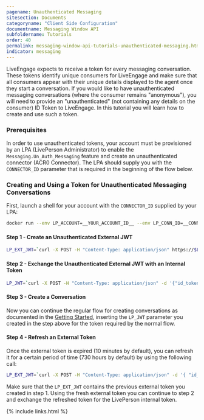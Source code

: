 ```yaml
---
pagename: Unauthenticated Messaging
sitesection: Documents
categoryname: "Client Side Configuration"
documentname: Messaging Window API
subfoldername: Tutorials
order: 40
permalink: messaging-window-api-tutorials-unauthenticated-messaging.html
indicator: messaging
---
```


LiveEngage expects to receive a token for every messaging conversation. These tokens identify unique consumers for LiveEngage and make sure that all consumers appear with their unique details displayed to the agent once they start a conversation. If you would like to have unauthenticated messaging conversations (where the consumer remains "anonymous"), you will need to provide an "unauthenticated" (not containing any details on the consumer) ID Token to LiveEngage. In this tutorial you will learn how to create and use such a token.


### Prerequisites

In order to use unauthenticated tokens, your account must be provisioned by an LPA (LivePerson Administrator) to enable the `Messaging.Un_Auth_Messaging` feature and create an unauthenticated connector (ACR0 Connector). The LPA should supply you with the `CONNECTOR_ID` parameter that is required in the beginning of the flow below.

### Creating and Using a Token for Unauthenticated Messaging Conversations

First, launch a shell for your account with the `CONNECTOR_ID` supplied by your LPA:

```sh
docker run --env LP_ACCOUNT=__YOUR_ACCOUNT_ID__ --env LP_CONN_ID=__CONNECTOR_ID__ -it lpinc/shell
```

#### Step 1 - Create an Unauthenticated External JWT

```sh
LP_EXT_JWT=`curl -X POST -H "Content-Type: application/json" https://$LP_IDP/api/account/$LP_ACCOUNT/anonymous/authorize | jq -r .token`
```


#### Step 2 - Exchange the Unauthenticated External JWT with an Internal Token

```sh
LP_JWT=`curl -X POST -H "Content-Type: application/json" -d '{"id_token" : "'$LP_EXT_JWT'"}' https://$LP_IDP/api/account/$LP_ACCOUNT/app/$LP_APP_CONN_ID/authenticate?v=3.0 | jq -r .token`
```

#### Step 3 - Create a Conversation

Now you can continue the regular flow for creating conversations as documented in the [Getting Started](consumer-int-getting-started.html#step-3---connect-to-the-messaging-service), inserting the `LP_JWT` parameter you created in the step above for the token required by the normal flow.


#### Step 4 - Refresh an External Token

Once the external token is expired (10 minutes by default), you can refresh it for a certain period of time (730 hours by default) by using the following call:

```sh
LP_EXT_JWT=`curl -X POST -H "Content-Type: application/json" -d '{ "id_token":"'$LP_EXT_JWT'" }' https://$LP_IDP/api/account/$LP_ACCOUNT/anonymous/authorize | jq -r .token`
```

Make sure that the `LP_EXT_JWT` contains the previous external token you created in step 1. Using the fresh external token you can continue to step 2 and exchange the refreshed token for the LivePerson internal token.

{% include links.html %}
